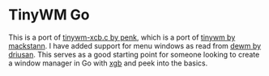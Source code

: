 # TinyWM Go

This is a port of [tinywm-xcb.c by penk](https://gist.github.com/penk/470486),
which is a port of [tinywm by mackstann](https://github.com/mackstann/tinywm). I
have added support for menu windows as read from [dewm by
driusan](https://github.com/driusan/dewm). This serves as a good starting point
for someone looking to create a window manager in Go with
[xgb](https://github.com/BurntSushi/xgb) and peek into the basics.
